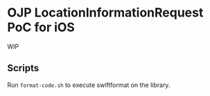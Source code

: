 # OJP LocationInformationRequest PoC for iOS

WIP

## Scripts

Run `format-code.sh` to execute swiftformat on the library.
